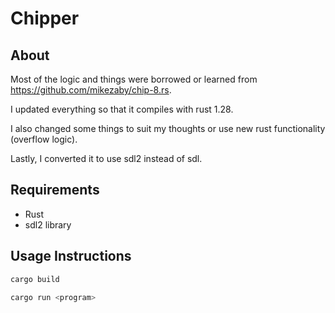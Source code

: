 # Chipper

## About

Most of the logic and things were borrowed or learned from https://github.com/mikezaby/chip-8.rs.

I updated everything so that it compiles with rust 1.28.

I also changed some things to suit my thoughts or use new rust functionality (overflow logic).

Lastly, I converted it to use sdl2 instead of sdl.

## Requirements

* Rust
* sdl2 library

## Usage Instructions

```sh
cargo build

cargo run <program>
```
